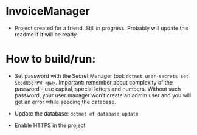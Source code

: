 # InvoiceManager

* Project created for a friend. Still in progress. Probably will update this readme if it will be ready.

# How to build/run:

* Set password with the Secret Manager tool: `dotnet user-secrets set SeedUserPW <pw>`. Important: remember about complexity of the password - use capital, special letters and numbers. Without such password, your user manager won't create an admin user and you will get an error while seeding the database.
  
* Update the database:
  `dotnet ef database update`

* Enable HTTPS in the project
